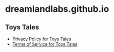 # dreamlandlabs.github.io

## Toys Tales

- [Privacy Policy for Toys Tales](docs/privacy_policy.md)
- [Terms of Service for Toys Tales](docs/terms_of_service.md)